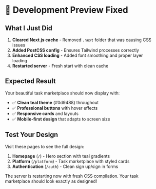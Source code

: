 # 🎯 Development Preview Fixed

## What I Just Did
1. **Cleared Next.js cache** - Removed `.next` folder that was causing CSS issues
2. **Added PostCSS config** - Ensures Tailwind processes correctly  
3. **Enhanced CSS loading** - Added font smoothing and proper layer loading
4. **Restarted server** - Fresh start with clean cache

## Expected Result
Your beautiful task marketplace should now display with:
- ✅ **Clean teal theme** (#0d9488) throughout
- ✅ **Professional buttons** with hover effects
- ✅ **Responsive cards** and layouts
- ✅ **Mobile-first design** that adapts to screen size

## Test Your Design
Visit these pages to see the full design:
1. **Homepage** (`/`) - Hero section with teal gradients
2. **Platform** (`/platform`) - Task marketplace with styled cards
3. **Authentication** (`/auth`) - Clean sign up/sign in forms

The server is restarting now with fresh CSS compilation. Your task marketplace should look exactly as designed!